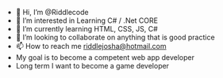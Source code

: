 - 👋 Hi, I’m @Riddlecode
- 👀 I’m interested in Learning C# / .Net CORE
- 🌱 I’m currently learning HTML, CSS, JS, C#
- 💞️ I’m looking to collaborate on anything that is good practice
- 📫 How to reach me riddlejosha@hotmail.com
- My goal is to become a competent web app developer
- Long term I want to become a game developer
<!---
Riddlecode/Riddlecode is a ✨ special ✨ repository because its `README.md` (this file) appears on your GitHub profile.
You can click the Preview link to take a look at your changes.
--->
